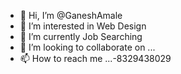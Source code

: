 - 👋 Hi, I’m @GaneshAmale
- 👀 I’m interested in Web Design
- 🌱 I’m currently Job Searching
- 💞️ I’m looking to collaborate on ...
- 📫 How to reach me ...-8329438029

<!---
GaneshAmale/GaneshAmale is a ✨ special ✨ repository because its `README.md` (this file) appears on your GitHub profile.
You can click the Preview link to take a look at your changes.
--->
